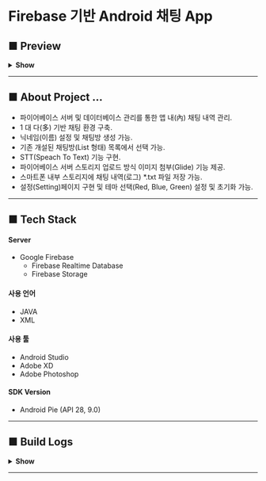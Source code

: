 # Firebase 기반 Android 채팅 App

## ■ Preview

<details>
<summary><b>Show</b></summary>
<div markdown="1">

</br>
<figure>
    <div><b><i>■ Launch Application</i></b></div>
    <img src="/README_IMG/Start.gif" alt="앱 시작" width="40%" height="auto" />    
</figure>

</br>
</br>

<figure>
    <div><b><i>■ Enter the Chat Room</i></b></div>
    <img src="/README_IMG/enter_chat_room.gif" alt="채팅방 입장" width="40%" height="auto" />
</figure>

</br>
</br>

<figure>
    <div><b><i>■ Input Images</i></b></div>
    <img src="/README_IMG/input_img.gif" alt="채팅방 입장" width="40%" height="auto" />
</figure>

</br>
</br>

<figure>
    <div><b><i>■ Chagne Application Settings</i></b></div>
    <img src="/README_IMG/app_settings.gif" alt="채팅방 입장" width="40%" height="auto" />
</figure>

</div>
</details>

------------------------------

## ■ About Project ...
- 파이어베이스 서버 및 데이터베이스 관리를 통한 앱 내(內) 채팅 내역 관리.
- 1 대 다(多) 기반 채팅 환경 구축.
- 닉네임(이름) 설정 및 채팅방 생성 가능.
- 기존 개설된 채팅방(List 형태) 목록에서 선택 가능.
- STT(Speach To Text) 기능 구현.
- 파이어베이스 서버 스토리지 업로드 방식 이미지 첨부(Glide) 기능 제공.
- 스마트폰 내부 스토리지에 채팅 내역(로그) *.txt 파일 저장 가능.
- 설정(Setting)페이지 구현 및 테마 선택(Red, Blue, Green) 설정 및 초기화 가능.


------------------------------

## ■ Tech Stack

#### Server
 - Google Firebase
   - Firebase Realtime Database
   - Firebase Storage

#### 사용 언어 
 - JAVA
 - XML

#### 사용 툴
 - Android Studio
 - Adobe XD
 - Adobe Photoshop

#### SDK Version
 - Android Pie (API 28, 9.0)



-------------------------------

## ■ Build Logs
<details>
<summary><b>Show</b></summary>
<div markdown="1">

### [v1.1.5]
 - **시작 화면 하단부에 저작권 관련 문구 추가**
 - **종료 다이얼로그 이미지 추가**
 - **사용자 메뉴얼 다이얼로그 이미지 추가**

### [v1.1.4]
 - **PreferenceFragment 설정 페이지에 '설정 초기화' 버튼 추가**
   - **초기화 버튼 클릭 시에 모든 설정 Default 값으로 변경 (테마 설정 값 복원)**

### [v1.1.3]
 - **채팅방 목록, 채팅방 테마 변경 기능 추가**
    - **SharedPreference 사용**
    - **PreferenceFragment 설정에서 채팅 테마 설정 시 색상 변경 (RED / BLUE / GREEN)**

### [v1.1.2]
 - **채팅방 목록, 채팅방 테마 제작**
    - **Adobe XD 색상별 테마 제작 (레드, 블루, 그린 색상)**
    - **색상 테마 추가로 인한 Drawable 내(內) xml 파일 및 폴더 재정립(리네이밍).**



--------------------------------------------------
### [v1.1.1]
 - **뒤로가기(Back) 버튼 터치 시에 적용 여부 Alert 다이얼로그로 물어보기**
    - **설정 미적용으로 인한 충돌 방지**
    - **Alert 다이얼로그 함수화**
 - **테마 색상 변경 시에 커스텀 다이얼로그 색상도 함께 변경 (사용자 메뉴얼, 종료 다이얼로그)**

### [v1.1.0.1]
 - **앱 테마 색상 변경 기능 추가**
    - **설정모양 버튼 클릭 시에 팝업메뉴 호출로 색상 선택 가능 (RED / BLUE / GREEN)
      (팝업메뉴 대신 PreferenceFragment로도 대체 가능)**
    - **SharedPreference 매소드(Key값에 Value저장) 사용으로 앱 종료 시에도 테마 색상 초기화 없이 설정 유지 가능**

### [v1.1.0.2]
 - **설정 모양 버튼 클릭 시에 PreferenceFragment 페이지로 이동**
    - **테마 색상 선택 시 테마 색상 변경되도록 코드 수정(MainActivity)**

### [v1.0.9]
 - **Adobe XD 색상별 테마 제작 (레드, 블루, 그린 색상)**
 - **색상 테마 추가로 인한 Drawable 내(內) xml 파일 및 폴더 재정립(리네이밍).**



-----------------------------------------------
### [v1.0.8]
 - **Android-Studio 內 엑티비티 폴더별 정리.**
 - **첫 화면(MainStartActivity)에 종료 버튼 추가.**
 - **종료 버튼 또는 기기의 뒤로가기(Back) 버튼 터치시에 "종료하시겠습니까?" 다이얼로그 호출.**
    - **'취소' 시에 다이얼로그 dismiss**
    - **'종료' 시에 앱 종료 (finish)**

### [v1.0.7]
 - **채팅로그를 외부저장소(External Storage)에 저장.**
    - **기존에는 내부저장소(Internal Storage)에 저장되어서 접근에 불편함이 존재.**
    - **기기 기본(Default) 다운로드(Download) 폴더에 "yyyy-MM-dd-HH:mm:ss.txt" 형식으로 저장.**

### [v1.0.6]
 - **앱 실행 시에 권한 설정 팝업 출력**
    - **권한 설정 거부 시에 앱 종료.**

### [v1.0.5]
 - **STT(Speech To Text) 기능 추가**
    - **안드로이드 기본 내장 API 이용. (STT 호출 시 다이얼로그 팝업)**
 - **더 이상 기기 회전에 따른 앱 화면회전이 발생하지 않음.**
    - **매니패스트(Manifest)에서 옵션 추가**
---------------------------------------------
### [v1.0.4]
 - **채팅방 목록 다이얼로그(팝업) 백그라운드 이미지 추가(변경)**
    - **XD로 비율 재작업**

### [v1.0.3]
 - **사용 메뉴얼(설명창) 레이아웃 코드 수정**
    - **외형 변화 X**

### [v1.0.2]
 - **Android-Studio 內 엑티비티 폴더별 정리**
 - **채팅방 목록 다이얼로그(팝업)화**
    - **기존 새로운 레이아웃 호출 방식에서 다이얼로그(팝업) 호출 방식으로.**

### [v1.0.1]
 - **사용 메뉴얼(설명창) 팝업 추가**
    - **물음표(?) 버튼 클릭 시 다이얼로그(팝업) 호출**
    - **메뉴얼 내용 추후 추가 요망**

### [v1.0.0]
 - **프로젝트 이름 변경 (test.myapplication -> lee.woosuk)**
 - **앱 아이콘 제작 (아이콘.PSD)**
 - **레이아웃 배치 오류 수정**

### [v0.9.9]
 - **초기 버전 기반**

</div>
</details>

------------------------------------------
